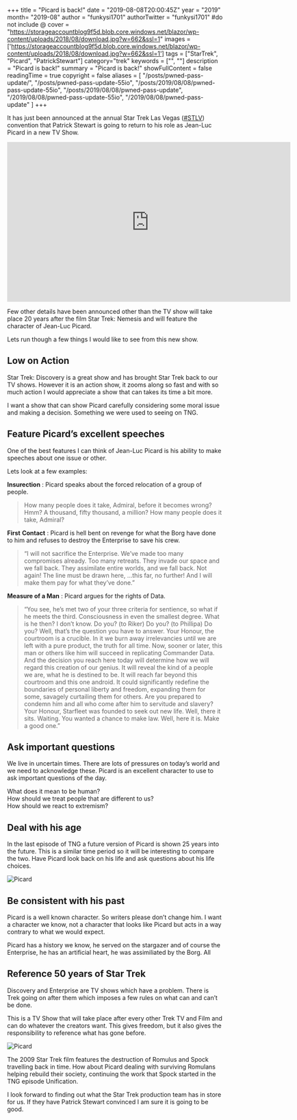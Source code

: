+++
title = "Picard is back!"
date = "2019-08-08T20:00:45Z"
year = "2019"
month= "2019-08"
author = "funkysi1701"
authorTwitter = "funkysi1701" #do not include @
cover = "https://storageaccountblog9f5d.blob.core.windows.net/blazor/wp-content/uploads/2018/08/download.jpg?w=662&ssl=1"
images = ['https://storageaccountblog9f5d.blob.core.windows.net/blazor/wp-content/uploads/2018/08/download.jpg?w=662&ssl=1']
tags = ["StarTrek", "Picard", "PatrickStewart"]
category="trek"
keywords = ["", ""]
description = "Picard is back!"
summary = "Picard is back!"
showFullContent = false
readingTime = true
copyright = false
aliases = [
    "/posts/pwned-pass-update/",
    "/posts/pwned-pass-update-55io",
    "/posts/2019/08/08/pwned-pass-update-55io",
    "/posts/2019/08/08/pwned-pass-update",
    "/2019/08/08/pwned-pass-update-55io",
    "/2019/08/08/pwned-pass-update"
]
+++

It has just been announced at the annual Star Trek Las Vegas ([#STLV](https://twitter.com/hashtag/STLV)) convention that Patrick Stewart is going to return to his role as Jean-Luc Picard in a new TV Show.

<iframe type="text/html" width="662" height="373" src="https://www.youtube.com/embed/aCKQp1sGVRQ?version=3&amp;rel=1&amp;fs=1&amp;autohide=2&amp;showsearch=0&amp;showinfo=1&amp;iv_load_policy=1&amp;wmode=transparent" allowfullscreen="true" style="border:0;"></iframe>

Few other details have been announced other than the TV show will take place 20 years after the film Star Trek: Nemesis and will feature the character of Jean-Luc Picard.

Lets run though a few things I would like to see from this new show.

## Low on Action

Star Trek: Discovery is a great show and has brought Star Trek back to our TV shows. However it is an action show, it zooms along so fast and with so much action I would appreciate a show that can takes its time a bit more.

I want a show that can show Picard carefully considering some moral issue and making a decision. Something we were used to seeing on TNG.

## Feature Picard’s excellent speeches

One of the best features I can think of Jean-Luc Picard is his ability to make speeches about one issue or other.

Lets look at a few examples:

**Insurection** : Picard speaks about the forced relocation of a group of people.

> How many people does it take, Admiral, before it becomes wrong? Hmm? A thousand, fifty thousand, a million? How many people does it take, Admiral?

**First**  **Contact** : Picard is hell bent on revenge for what the Borg have done to him and refuses to destroy the Enterprise to save his crew.

> “I will not sacrifice the Enterprise. We’ve made too many compromises already. Too many retreats. They invade our space and we fall back. They assimilate entire worlds, and we fall back. Not again! The line must be drawn here, …this far, no further! And I will make them pay for what they’ve done.”

**Measure of a Man** : Picard argues for the rights of Data.

> “You see, he’s met two of your three criteria for sentience, so what if he meets the third. Consciousness in even the smallest degree. What is he then? I don’t know. Do you? (to Riker) Do you? (to Phillipa) Do you? Well, that’s the question you have to answer. Your Honour, the courtroom is a crucible. In it we burn away irrelevancies until we are left with a pure product, the truth for all time. Now, sooner or later, this man or others like him will succeed in replicating Commander Data. And the decision you reach here today will determine how we will regard this creation of our genius. It will reveal the kind of a people we are, what he is destined to be. It will reach far beyond this courtroom and this one android. It could significantly redefine the boundaries of personal liberty and freedom, expanding them for some, savagely curtailing them for others. Are you prepared to condemn him and all who come after him to servitude and slavery? Your Honour, Starfleet was founded to seek out new life. Well, there it sits. Waiting. You wanted a chance to make law. Well, here it is. Make a good one.”

## Ask important questions

We live in uncertain times. There are lots of pressures on today’s world and we need to acknowledge these. Picard is an excellent character to use to ask important questions of the day.

What does it mean to be human?  
How should we treat people that are different to us?  
How should we react to extremism?

## Deal with his age

In the last episode of TNG a future version of Picard is shown 25 years into the future. This is a similar time period so it will be interesting to compare the two. Have Picard look back on his life and ask questions about his life choices.

![Picard](https://storageaccountblog9f5d.blob.core.windows.net/blazor/wp-content/uploads/2018/08/all-good-things.jpg?w=662&ssl=1)

## Be consistent with his past

Picard is a well known character. So writers please don’t change him. I want a character we know, not a character that looks like Picard but acts in a way contrary to what we would expect.

Picard has a history we know, he served on the stargazer and of course the Enterprise, he has an artificial heart, he was assimiliated by the Borg. All 

## Reference 50 years of Star Trek

Discovery and Enterprise are TV shows which have a problem. There is Trek going on after them which imposes a few rules on what can and can’t be done.

This is a TV Show that will take place after every other Trek TV and Film and can do whatever the creators want. This gives freedom, but it also gives the responsibility to reference what has gone before. 

![Picard](https://storageaccountblog9f5d.blob.core.windows.net/blazor/wp-content/uploads/2018/08/download.jpg?w=662&ssl=1)

The 2009 Star Trek film features the destruction of Romulus and Spock travelling back in time. How about Picard dealing with surviving Romulans helping rebuild their society, continuing the work that Spock started in the TNG episode Unification. 

I look forward to finding out what the Star Trek production team has in store for us. If they have Patrick Stewart convinced I am sure it is going to be good.
